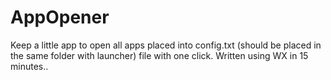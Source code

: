 # AppOpener
Keep a little app to open all apps placed into config.txt (should be placed in the same folder with launcher) file with one click. Written using WX in 15 minutes..
